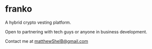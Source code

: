 # franko
A hybrid crypto vesting platform.





Open to partnering with tech guys or anyone in business development.

Contact me at [matthewShelB@gmail.com](mailto:matthewShelB@gmail.com)
